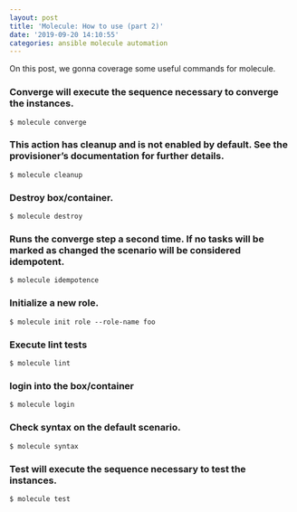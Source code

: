 ```yaml
---
layout: post
title: 'Molecule: How to use (part 2)'
date: '2019-09-20 14:10:55'
categories: ansible molecule automation
---
```


On this post, we gonna coverage some useful commands for molecule.

### Converge will execute the sequence necessary to converge the instances.

```shell
$ molecule converge
```

### This action has cleanup and is not enabled by default. See the provisioner’s documentation for further details.

```shell
$ molecule cleanup
```

### Destroy box/container.

```shell
$ molecule destroy
```

### Runs the converge step a second time. If no tasks will be marked as changed the scenario will be considered idempotent.

```shell
$ molecule idempotence
```

### Initialize a new role.

```shell
$ molecule init role --role-name foo
```

### Execute lint tests

```shell
$ molecule lint
```

### login into the box/container

```shell
$ molecule login
```

### Check syntax on the default scenario.

```shell
$ molecule syntax
```

### Test will execute the sequence necessary to test the instances.

```shell
$ molecule test
```
